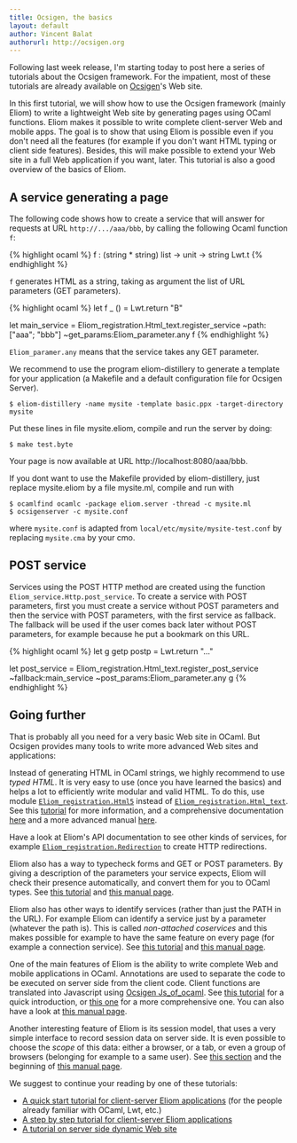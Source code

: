```yaml
---
title: Ocsigen, the basics
layout: default
author: Vincent Balat
authorurl: http://ocsigen.org
---
```


Following last week release,
I'm starting today to post here a series of tutorials about the Ocsigen framework. For the impatient, most of these tutorials are already available on [Ocsigen][tutorial]'s Web site.

In this first tutorial, we will show how to use the Ocsigen framework (mainly Eliom) to write a lightweight Web site by generating pages using OCaml functions.
Eliom makes it possible to write complete client-server Web and mobile apps.
The goal is to show that using Eliom is possible even if you don't need all the features (for example if you don't want HTML typing or client side features). Besides, this will make possible to extend your Web site in a full Web application if you want, later. This tutorial is also a good overview of the basics of Eliom.

## A service generating a page

The following code shows how to create a service that will answer for requests at URL `http://.../aaa/bbb`, by calling the following Ocaml function `f`:

{% highlight ocaml %}
f : (string * string) list -> unit -> string Lwt.t
{% endhighlight %}


`f` generates HTML as a string, taking as argument the list of URL parameters (GET parameters).

{% highlight ocaml %}
let f _ () =
  Lwt.return "<html><head><title>A</title></head><body>B</body></html>"

let main_service =
  Eliom_registration.Html_text.register_service
    ~path:["aaa"; "bbb"]
    ~get_params:Eliom_parameter.any
    f
{% endhighlight %}

`Eliom_paramer.any` means that the service takes any GET parameter.

We recommend to use the program eliom-distillery to generate a template for your application (a Makefile and a default configuration file for Ocsigen Server).

```
$ eliom-distillery -name mysite -template basic.ppx -target-directory mysite
```
Put these lines in file mysite.eliom, compile and run the server by doing:

```
$ make test.byte
```
Your page is now available at URL http://localhost:8080/aaa/bbb.

If you dont want to use the Makefile provided by eliom-distillery, just replace mysite.eliom by a file mysite.ml, compile and run with

```
$ ocamlfind ocamlc -package eliom.server -thread -c mysite.ml
$ ocsigenserver -c mysite.conf
```
where `mysite.conf` is adapted from `local/etc/mysite/mysite-test.conf` by replacing `mysite.cma` by your cmo.

## POST service

Services using the POST HTTP method are created using the function `Eliom_service.​Http.​post_service`. To create a service with POST parameters, first you must create a service without POST parameters and then the service with POST parameters, with the first service as fallback. The fallback will be used if the user comes back later without POST parameters, for example because he put a bookmark on this URL.

{% highlight ocaml %}
let g getp postp = Lwt.return "..."

let post_service =
  Eliom_registration.Html_text.register_post_service
    ~fallback:main_service
    ~post_params:Eliom_parameter.any
    g
{% endhighlight %}

## Going further

That is probably all you need for a very basic Web site in OCaml.
But Ocsigen provides many tools to write more advanced Web sites
and applications:

Instead of generating HTML in OCaml strings, we highly recommend to use
_typed HTML_. It is very easy to use (once you have learned the basics)
and helps a lot to efficiently write modular and valid HTML.
To do this, use module
[`Eliom_registration.Html5`](http://ocsigen.org/eliom/api/server/Eliom_registration.Html5)
instead of
[`Eliom_registration.Html_text`](http://ocsigen.org/eliom/api/server/Eliom_registration.Html_text).
See this
[tutorial](http://ocsigen.org/tuto/manual/application#tyxml)
for more information, and a comprehensive documentation
[here](http://ocsigen.org/tyxml/manual/)
and a more advanced manual
[here](http://ocsigen.org/eliom/manual/clientserver-html).

Have a look at Eliom's API documentation to see other kinds of services,
for example [`Eliom_registration.Redirection`](http://ocsigen.org/eliom/api/server/Eliom_registration.Redirection)
to create HTTP redirections.

Eliom also has a way to typecheck forms and GET or POST parameters.
By giving a description of the parameters your service expects,
Eliom will check their presence automatically, and convert them
for you to OCaml types.
See
[this tutorial](http://ocsigen.org/tuto/manual/interaction)
and [this manual page](http://ocsigen.org/eliom/manual/server-params).

Eliom also has other ways to identify services (rather than just the PATH
in the URL). For example Eliom can identify a service just by a parameter
(whatever the path is). This is called _non-attached coservices_ and
this makes possible for example to have the same feature on every page
(for example a connection service).
See
[this tutorial](http://ocsigen.org/tuto/manual/interaction)
and [this manual page](http://ocsigen.org/eliom/manual/server-services).

One of the main features of Eliom is the ability to write complete
Web and mobile applications in OCaml. Annotations are used to
separate the code to be executed on server side from the client code.
Client functions are translated into Javascript using
[Ocsigen Js_of_ocaml](http://ocsigen.org/js_of_ocaml/).
See
[this tutorial](http://ocsigen.org/tuto/manual/tutowidgets) for
a quick introduction,
or [this one](http://ocsigen.org/tuto/manual/application) for a
more comprehensive one.
You can also have a look at
[this manual page](http://ocsigen.org/eliom/manual/clientserver-applications).

Another interesting feature of Eliom is its session model, that uses a
very simple interface to record session data on server side.
It is even possible to choose
the _scope_ of this data: either a browser, or a tab, or even a group
of browsers (belonging for example to a same user).
See
[this section](http://ocsigen.org/tuto/manual/interaction#eref)
and the beginning of
[this manual page](http://ocsigen.org/eliom/manual/server-state).

We suggest to continue your reading by one of these tutorials:

- [A quick start tutorial for client-server Eliom applications](http://ocsigen.org/tuto/manual/tutowidgets) (for the people already familiar with OCaml, Lwt, etc.)
- [A step by step tutorial for client-server Eliom applications](http://ocsigen.org/tuto/manual/application)
- [A tutorial on server side dynamic Web site](http://ocsigen.org/tuto/manual/interaction)








[tutorial]: http://ocsigen.org/tuto
